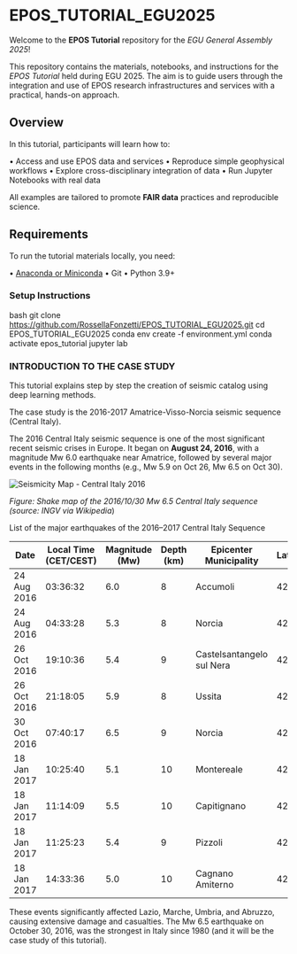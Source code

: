 # EPOS_TUTORIAL_EGU2025

Welcome to the **EPOS Tutorial** repository for the *EGU General Assembly 2025*!

This repository contains the materials, notebooks, and instructions for the *EPOS Tutorial* held during EGU 2025. The aim is to guide users through the integration and use of EPOS research infrastructures and services with a practical, hands-on approach.

## Overview

In this tutorial, participants will learn how to:

•⁠  ⁠Access and use EPOS data and services
•⁠  ⁠Reproduce simple geophysical workflows
•⁠  ⁠Explore cross-disciplinary integration of data
•⁠  ⁠Run Jupyter Notebooks with real data

All examples are tailored to promote **FAIR data** practices and reproducible science.

## Requirements

To run the tutorial materials locally, you need:

•⁠  ⁠[Anaconda or Miniconda](https://docs.conda.io/en/latest/)
•⁠  ⁠Git
•⁠  ⁠Python 3.9+

### Setup Instructions

⁠bash
git clone https://github.com/RossellaFonzetti/EPOS_TUTORIAL_EGU2025.git
cd EPOS_TUTORIAL_EGU2025
conda env create -f environment.yml
conda activate epos_tutorial
jupyter lab

### INTRODUCTION TO THE CASE STUDY

This tutorial explains step by step the creation of seismic catalog using deep learning methods.


The case study is the 2016-2017 Amatrice-Visso-Norcia seismic sequence (Central Italy).

The 2016 Central Italy seismic sequence is one of the most significant recent seismic crises in Europe. It began on **August 24, 2016**, with a magnitude Mw 6.0 earthquake near Amatrice, followed by several major events in the following months (e.g., Mw 5.9 on Oct 26, Mw 6.5 on Oct 30).

![Seismicity Map - Central Italy 2016](https://upload.wikimedia.org/wikipedia/commons/a/a4/30-10-2016_central_italy_ShakeMap.jpg)

*Figure: Shake map of the 2016/10/30 Mw 6.5 Central Italy sequence (source: INGV via Wikipedia*)


List of the major earthquakes of the 2016–2017 Central Italy Sequence

| Date             | Local Time (CET/CEST) | Magnitude (Mw) | Depth (km) | Epicenter Municipality          | Latitude | Longitude |
|------------------|------------------------|----------------|------------|--------------------------------|----------|-----------|
| 24 Aug 2016      | 03:36:32               | 6.0            | 8          | Accumoli                       | 42.70 N  | 13.23 E   |
| 24 Aug 2016      | 04:33:28               | 5.3            | 8          | Norcia                         | 42.79 N  | 13.15 E   |
| 26 Oct 2016      | 19:10:36               | 5.4            | 9          | Castelsantangelo sul Nera      | 42.88 N  | 13.13 E   |
| 26 Oct 2016      | 21:18:05               | 5.9            | 8          | Ussita                         | 42.91 N  | 13.13 E   |
| 30 Oct 2016      | 07:40:17               | 6.5            | 9          | Norcia                         | 42.83 N  | 13.11 E   |
| 18 Jan 2017      | 10:25:40               | 5.1            | 10         | Montereale                    | 42.55 N  | 13.28 E   |
| 18 Jan 2017      | 11:14:09               | 5.5            | 10         | Capitignano                   | 42.53 N  | 13.28 E   |
| 18 Jan 2017      | 11:25:23               | 5.4            | 9          | Pizzoli                       | 42.50 N  | 13.28 E   |
| 18 Jan 2017      | 14:33:36               | 5.0            | 10         | Cagnano Amiterno              | 42.47 N  | 13.28 E   |

These events significantly affected Lazio, Marche, Umbria, and Abruzzo, causing extensive damage and casualties. The Mw 6.5 earthquake on October 30, 2016, was the strongest in Italy since 1980 (and it will be the case study of this tutorial).

